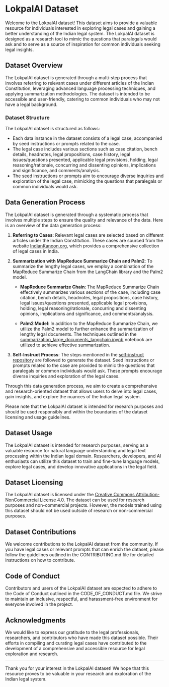 # LokpalAI Dataset

Welcome to the LokpalAI dataset! This dataset aims to provide a valuable resource for individuals interested in exploring legal cases and gaining a better understanding of the Indian legal system. The LokpalAI dataset is designed as a research tool to mimic the questions that paralegals would ask and to serve as a source of inspiration for common individuals seeking legal insights.

## Dataset Overview

The LokpalAI dataset is generated through a multi-step process that involves referring to relevant cases under different articles of the Indian Constitution, leveraging advanced language processing techniques, and applying summarization methodologies. The dataset is intended to be accessible and user-friendly, catering to common individuals who may not have a legal background.

### Dataset Structure

The LokpalAI dataset is structured as follows:

- Each data instance in the dataset consists of a legal case, accompanied by seed instructions or prompts related to the case.
- The legal case includes various sections such as case citation, bench details, headnotes, legal propositions, case history, legal issues/questions presented, applicable legal provisions, holding, legal reasoning/rationale, concurring and dissenting opinions, implications and significance, and comments/analysis.
- The seed instructions or prompts aim to encourage diverse inquiries and exploration of the legal case, mimicking the questions that paralegals or common individuals would ask.

## Data Generation Process

The LokpalAI dataset is generated through a systematic process that involves multiple steps to ensure the quality and relevance of the data. Here is an overview of the data generation process:

1. **Referring to Cases**: Relevant legal cases are selected based on different articles under the Indian Constitution. These cases are sourced from the website [IndianKanoon.org](https://indiankanoon.org/), which provides a comprehensive collection of legal cases in India.

2. **Summarization with MapReduce Summarize Chain and Palm2**: To summarize the lengthy legal cases, we employ a combination of the MapReduce Summarize Chain from the LangChain library and the Palm2 model.

   - **MapReduce Summarize Chain**: The MapReduce Summarize Chain effectively summarizes various sections of the case, including case citation, bench details, headnotes, legal propositions, case history, legal issues/questions presented, applicable legal provisions, holding, legal reasoning/rationale, concurring and dissenting opinions, implications and significance, and comments/analysis.

   - **Palm2 Model**: In addition to the MapReduce Summarize Chain, we utilize the Palm2 model to further enhance the summarization of lengthy legal documents. The techniques outlined in the [summarization_large_documents_langchain.ipynb](https://github.com/GoogleCloudPlatform/generative-ai/blob/main/language/examples/document-summarization/summarization_large_documents_langchain.ipynb) notebook are utilized to achieve effective summarization.

3. **Self-Instruct Process**: The steps mentioned in the [self-instruct repository](https://github.com/yizhongw/self-instruct) are followed to generate the dataset. Seed instructions or prompts related to the case are provided to mimic the questions that paralegals or common individuals would ask. These prompts encourage diverse inquiries and exploration of the legal cases.

Through this data generation process, we aim to create a comprehensive and research-oriented dataset that allows users to delve into legal cases, gain insights, and explore the nuances of the Indian legal system.

Please note that the LokpalAI dataset is intended for research purposes and should be used responsibly and within the boundaries of the dataset licensing and usage guidelines.

## Dataset Usage

The LokpalAI dataset is intended for research purposes, serving as a valuable resource for natural language understanding and legal text processing within the Indian legal domain. Researchers, developers, and AI enthusiasts can utilize this dataset to train and fine-tune language models, explore legal cases, and develop innovative applications in the legal field.

## Dataset Licensing

The LokpalAI dataset is licensed under the [Creative Commons Attribution-NonCommercial License 4.0](https://creativecommons.org/licenses/by-nc/4.0/). The dataset can be used for research purposes and non-commercial projects. However, the models trained using this dataset should not be used outside of research or non-commercial purposes.

## Dataset Contributions

We welcome contributions to the LokpalAI dataset from the community. If you have legal cases or relevant prompts that can enrich the dataset, please follow the guidelines outlined in the CONTRIBUTING.md file for detailed instructions on how to contribute.

## Code of Conduct

Contributors and users of the LokpalAI dataset are expected to adhere to the Code of Conduct outlined in the CODE_OF_CONDUCT.md file. We strive to maintain an inclusive, respectful, and harassment-free environment for everyone involved in the project.

## Acknowledgments

We would like to express our gratitude to the legal professionals, researchers, and contributors who have made this dataset possible. Their efforts in compiling and curating legal cases have contributed to the development of a comprehensive and accessible resource for legal exploration and research.

---

Thank you for your interest in the LokpalAI dataset! We hope that this resource proves to be valuable in your research and exploration of the Indian legal system.
